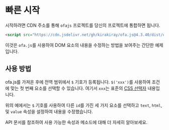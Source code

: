 <template is="exm-article">
<a href="../../publics/examples/set-props.html" preview></a>
</template>

# 빠른 시작

시작하려면 CDN 주소를 통해 `ofajs` 프로젝트를 당신의 프로젝트에 통합하면 됩니다.

```html
<script src="https://cdn.jsdelivr.net/gh/kirakiray/ofa.js@4.3.40/dist/ofa.js"></script>
```

이것은 `ofa.js`를 사용하여 DOM 요소의 내용을 수정하는 방법을 보여주는 간단한 예제입니다.

## 사용 방법

ofa.js를 가져온 후에 전역 범위에서 `$` 기호가 등록됩니다. `$('xxx')`를 사용하여 조건에 맞는 첫 번째 요소를 선택할 수 있습니다. 여기서 `xxx`는 표준의 [CSS 선택자](https://developer.mozilla.org/ko/docs/Web/CSS/CSS_Selectors) 내용입니다.

위의 예에서는 `$` 기호를 사용하여 다른 `id`를 가진 세 가지 요소를 선택하고 `text`, `html`, 및 `value` 속성을 설정하여 내용을 수정했습니다.

API 문서를 참조하여 사용 가능한 속성과 메소드에 대해 더 자세히 알아보세요.
